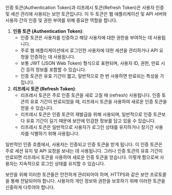 
인증 토큰(Authentication Token)과 리프레시 토큰(Refresh Token)은 사용자 인증 및 세션 관리에 사용되는 보안 토큰입니다. 이 두 토큰은 웹 애플리케이션 및 API 서버와 사용자 간의 인증 및 권한 부여를 위해 중요한 역할을 합니다.

1. **인증 토큰 (Authentication Token)**:
    - 인증 토큰은 사용자를 인증하고 해당 사용자에 대한 권한을 부여하는 데 사용됩니다.
    - 주로 웹 애플리케이션에서 로그인한 사용자에 대한 세션을 관리하거나 API 요청을 인증하는 데 사용됩니다.
    - 보통 JWT (JSON Web Token) 형식으로 표현되며, 사용자 ID, 권한, 만료 시간 등의 정보를 포함할 수 있습니다.
    - 인증 토큰은 유효 기간이 짧고, 일반적으로 한 번 사용하면 만료되는 특성을 가집니다.
2. **리프레시 토큰 (Refresh Token)**:
    - 리프레시 토큰은 주로 인증 토큰을 새로 고칠 때 (refresh) 사용됩니다. 인증 토큰의 유효 기간이 만료되었을 때, 리프레시 토큰을 사용하여 새로운 인증 토큰을 얻을 수 있습니다.
    - 리프레시 토큰은 인증 토큰의 재발급을 위해 사용되며, 일반적으로 인증 토큰보다 유효 기간이 길기 때문에 보안에 민감한 정보를 담고 있을 수 있습니다.
    - 리프레시 토큰은 일반적으로 사용자가 로그인 상태를 유지하거나 장기간 사용자를 식별하기 위해 사용됩니다.

일반적인 인증 흐름에서, 사용자는 인증되고 인증 토큰을 받게 됩니다. 이 인증 토큰은 주로 세션 유지 및 API 요청을 보내는 데 사용됩니다. 그러나 인증 토큰의 유효 기간이 만료되면 리프레시 토큰을 사용하여 새로운 인증 토큰을 얻습니다. 이렇게 함으로써 사용자는 지속적으로 로그인 상태를 유지할 수 있습니다.

보안을 위해 이러한 토큰들은 안전하게 관리되어야 하며, HTTPS와 같은 보안 프로토콜을 통해 전달되어야 합니다. 사용자의 개인 정보와 권한을 보호하기 위해 이러한 토큰을 신중하게 다루어야 합니다.
